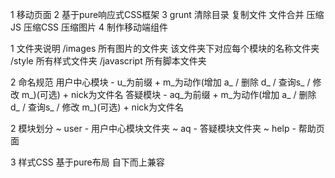 1 移动页面
2 基于pure响应式CSS框架
3 grunt 清除目录 复制文件 文件合并 压缩JS 压缩CSS 压缩图片
4 制作移动端组件



1 文件夹说明
/images 所有图片的文件夹 该文件夹下对应每个模块的名称文件夹
/style 所有样式文件夹 
/javascript 所有脚本文件夹

2 命名规范
用户中心模块 - u_为前缀  + m_为动作(增加 a_ / 删除 d_ / 查询s_ / 修改 m_)(可选) + nick为文件名
答疑模块 - aq_为前缀  + m_为动作(增加 a_ / 删除 d_ / 查询s_ / 修改 m_)(可选) + nick为文件名      

2 模块划分
~ user - 用户中心模块文件夹
~ aq - 答疑模块文件夹
~ help - 帮助页面

3 样式CSS
基于pure布局
自下而上兼容
